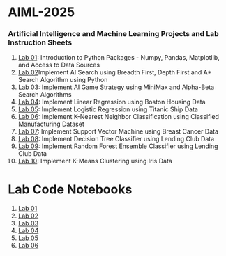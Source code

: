 # AIML-2025
### Artificial Intelligence and Machine Learning Projects and Lab Instruction Sheets
1. [Lab 01](https://github.com/kirankumareranki/AIML-2025/blob/main/AIML_A1.pdf): Introduction to Python Packages - Numpy, Pandas, Matplotlib, and Access to Data Sources
2. [Lab 02](https://github.com/kirankumareranki/AIML-2025/blob/main/AIML_A2.pdf)Implement AI Search using Breadth First, Depth First and A* Search Algorithm using Python
3. [Lab 03](https://github.com/kirankumareranki/AIML-2025/blob/main/AIML_A3.pdf): Implement AI Game Strategy using MiniMax and Alpha-Beta Search Algorithms
4. [Lab 04](https://github.com/kirankumareranki/AIML-2025/blob/main/AIML_A4.pdf): Implement Linear Regression using Boston Housing Data
5. [Lab 05](https://github.com/kirankumareranki/AIML-2025/blob/main/AIML_A5.pdf): Implement Logistic Regression using Titanic Ship Data
6. [Lab 06](https://github.com/kirankumareranki/AIML-2025/blob/main/AIML_A6.pdf): Implement K-Nearest Neighbor Classification using Classified Manufacturing Dataset
7. [Lab 07](https://github.com/kirankumareranki/AIML-2025/blob/main/AIML_A7.pdf): Implement Support Vector Machine using Breast Cancer Data
8. [Lab 08](https://github.com/kirankumareranki/AIML-2025/blob/main/AIML_A8.pdf): Implement Decision Tree Classifier using Lending Club Data
9. [Lab 09](https://github.com/kirankumareranki/AIML-2025/blob/main/AIML_A9.pdf): Implement Random Forest Ensemble Classifier using Lending Club Data
10. [Lab 10](https://github.com/kirankumareranki/AIML-2025/blob/main/AIML_A10.pdf): Implement K-Means Clustering using Iris Data
# Lab Code Notebooks
1. [Lab 01](https://github.com/Pesaru-Sathyendra-Varma/AIML-2025/blob/main/Lab01_AIML.ipynb)
2. [Lab 02](https://github.com/Pesaru-Sathyendra-Varma/AIML-2025/blob/main/Lab02_AIML.ipynb)
3. [Lab 03](https://github.com/Pesaru-Sathyendra-Varma/AIML-2025/blob/main/Lab03_AIML.ipynb)
4. [Lab 04](https://github.com/Pesaru-Sathyendra-Varma/AIML-2025/blob/main/LAB04_AIML.ipynb)
5. [Lab 05](https://github.com/Pesaru-Sathyendra-Varma/AIML-2025/blob/main/Lab05_AIML.ipynb)
6. [Lab 06](https://github.com/Pesaru-Sathyendra-Varma/AIML-2025/blob/main/Lab06_AIML.ipynb)

